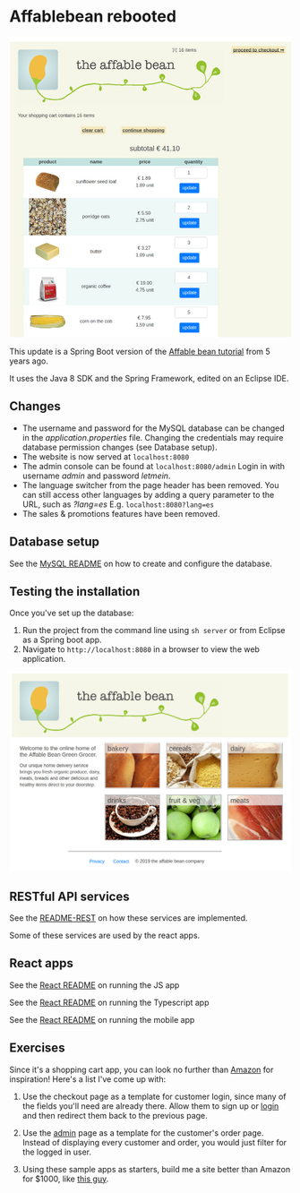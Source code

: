 # Affablebean rebooted

![Shopping cart](/cart.jpg "Affablebean") 


This update is a Spring Boot version of the [Affable bean tutorial](https://github.com/osmanpub/affablebean) from 5 years ago.

It uses the Java 8 SDK and the Spring Framework, edited on an Eclipse IDE.

## Changes

* The username and password for the MySQL database can be changed in the *application.properties* file. Changing the credentials may require database permission changes (see Database setup).
* The website is now served at `localhost:8080`
* The admin console can be found at `localhost:8080/admin` Login in with username *admin* and password *letmein*.
* The language switcher from the page header has been removed. You can still access other languages by adding a query parameter to the URL, such as *?lang=es* 
E.g. `localhost:8080?lang=es`
* The sales & promotions features have been removed.

## Database setup

See the [MySQL README](./mysql/README.md) on how to create and configure the database.

## Testing the installation

Once you've set up the database:

1. Run the project from the command line using `sh server` or from Eclipse as a Spring boot app.
2. Navigate to `http://localhost:8080` in a browser to view the web application. 
 
 
![Home page](/home.jpg "Affablebean")

## RESTful API services

See the [README-REST](./README-REST.md) on how these services are implemented.

Some of these services are used by the react apps.


## React apps

See the [React README](./react/README.md) on running the JS app

See the [React README](./react-ts/README.md) on running the Typescript app

See the [React README](./native/README.md) on running the mobile app

## Exercises

Since it's a shopping cart app, you can look no further than [Amazon](https://amazon.com) for inspiration!
Here's a list I've come up with:

1. Use the checkout page as a template for customer login, since many of the fields you'll need are already there. Allow them to sign up or [login](http://localhost:8080/login) and then redirect them back to the previous page.

2. Use the [admin](http://localhost:8080/admin) page as a template for the customer's order page. Instead of displaying every customer and order, you would just filter for the logged in user.

3. Using these sample apps as starters, build me a site better than Amazon for $1000, like [this guy](https://www.reddit.com/r/web_design/comments/18icho/i_want_to_build_a_website_like_amazon_but_better/).

